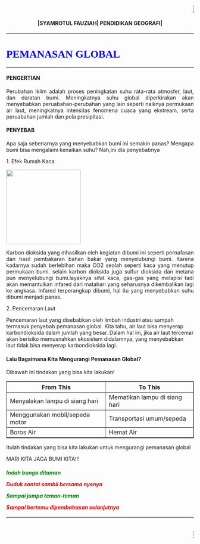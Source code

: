 <html>
    <head><title>SYAMROTUL</title></head>
<body>
<body></body>
    <h2><marquee><u>SELAMAT DATANG DI WEBSITE BELAJAR GEOGRAFI</u></marquee></h2>
    <h4><center>|SYAMROTUL FAUZIAH| PENDIDIKAN GEOGRAFI|</center></h4>
    <hr>
    <h1><font color="blue"><font face="Arial Block">PEMANASAN GLOBAL</font></font></h1>
    <hr>
    <h4>PENGERTIAN</h4>
    <body><p align="justify">Perubahan Iklim adalah proses peningkatan suhu rata-rata atmosfer, laut, dan daratan bumi. Meningkatnya suhu global diperkirakan akan menyebabkan peruabahan-perubahan yang lain seperti naiknya permukaan air laut, meningkatnya intensitas fenomena cuaca yang ekstream, serta peruabahan jumlah dan pola presipitasi.</p></body>
    <h4>PENYEBAB</h4>
    <p align="justify">Apa saja sebenarnya yang menyebabkan bumi ini semakin panas? Mengapa bumi bisa mengalami kenaikan suhu? Nah,ini dia penyebabnya</p>
    <p> 1. Efek Rumah Kaca</p>
    <img src="gambar/gambar.png" weight="200px" height="200px">
    <p align="justify">Karbon dioksida  yang dihasilkan oleh kegiatan dibumi ini seperti pernafasan dan hasil pembakaran bahan bakar yang menyelubungi bumi. Karena kadarnya sudah berlebihan maka CO2 seolah seperti kaca yang menutup permukaan bumi. selain karbon dioksida juga sulfur dioksida dan metana pun menyelubungi bumi.layaknya sifat kaca, gas-gas yang melapisi tadi akan memantulkan infared dari matahari yang seharusnya dikembalikan lagi ke angkasa. Infared terperangkap dibumi, hal itu yang menyebabkan suhu dibumi menjadi panas.</p>
    <p>2. Pencemaran Laut</p>
    <p align="jusify">Pencemaran laut yang disebabkan oleh limbah industri atau sampah termasuk penyebab pemanasan global. Kita tahu, air laut bisa menyerap karbondioksida dalam jumlah yang besar. Dalam hal ini, jika air laut tercemar akan berisiko memusnahkan ekosistem didalamnya, yang menyebabkan laut tidak bisa menyerap karbondioksida lagi.</p>
    <h4>Lalu Bagaimana Kita Mengurangi Pemanasan Global?</h4>
    <p>Dibawah ini tindakan yang bisa kita lakukan!</p>
    <table border="1">
        <tr>
            <th>From This</th>
            <th>To This</th>
        </tr>
        <tr>
            <td>Menyalakan lampu di siang hari</td>
            <td>Mematikan lampu di siang hari</td>
        </tr>
        <tr>
            <td>Menggunakan mobil/sepeda motor</td>
            <td>Transportasi umum/sepeda</td>
        </tr>
        <tr>
            <td>Boros Air</td>
            <td>Hemat Air</td>
        </tr>
    </table>
    <p>Itulah tindakan yang bisa kita lakukan untuk mengurangi pemanasan global</p>
    <p>MARI KITA JAGA BUMI KITA!!!</p>
    <h4><i> 
    <p><font color="green">Indah bunga ditaman</p></font>
    <p><font color="red">Duduk santai sambil bersama nyonya</p></font>
    <p><font color="green">Sampai jumpa teman-teman</p></font>
    <p><font color="red">Sampai bertemu dipembahasan selanjutnya</p></font>
    </h4></i>
    <hr>
    <h2><marquee><u>SEKIAN TERIMAKASIH</h2></marquee></u>
</body>    
</html>
